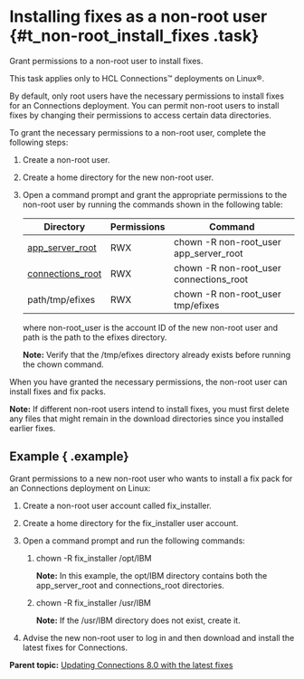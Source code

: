# Installing fixes as a non-root user {#t_non-root_install_fixes .task}

Grant permissions to a non-root user to install fixes.

This task applies only to HCL Connections™ deployments on Linux®.

By default, only root users have the necessary permissions to install fixes for an Connections deployment. You can permit non-root users to install fixes by changing their permissions to access certain data directories.

To grant the necessary permissions to a non-root user, complete the following steps:

1.  Create a non-root user.

2.  Create a home directory for the new non-root user.

3.  Open a command prompt and grant the appropriate permissions to the non-root user by running the commands shown in the following table:

    |Directory|Permissions|Command|
    |---------|-----------|-------|
    |[app\_server\_root](../plan/i_ovr_r_directory_conventions.md)|RWX|chown -R non-root\_user app\_server\_root|
    |[connections\_root](../plan/i_ovr_r_directory_conventions.md)|RWX|chown -R non-root\_user connections\_root|
    |path/tmp/efixes|RWX|chown -R non-root\_user tmp/efixes|

    where non-root\_user is the account ID of the new non-root user and path is the path to the efixes directory.

    **Note:** Verify that the /tmp/efixes directory already exists before running the chown command.


When you have granted the necessary permissions, the non-root user can install fixes and fix packs.

**Note:** If different non-root users intend to install fixes, you must first delete any files that might remain in the download directories since you installed earlier fixes.

## Example { .example}

Grant permissions to a new non-root user who wants to install a fix pack for an Connections deployment on Linux:

1.  Create a non-root user account called fix\_installer.
2.  Create a home directory for the fix\_installer user account.
3.  Open a command prompt and run the following commands:
    1.  chown -R fix\_installer /opt/IBM

        **Note:** In this example, the opt/IBM directory contains both the app\_server\_root and connections\_root directories.

    2.  chown -R fix\_installer /usr/IBM

        **Note:** If the /usr/IBM directory does not exist, create it.

4.  Advise the new non-root user to log in and then download and install the latest fixes for Connections.

**Parent topic:** [Updating Connections 8.0 with the latest fixes](../migrate/c_updating_interim_fixes.md)

